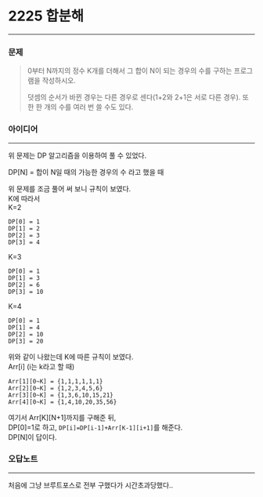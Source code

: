 # 2225 합분해
------------
### 문제

>0부터 N까지의 정수 K개를 더해서 그 합이 N이 되는 경우의 수를 구하는 프로그램을 작성하시오.
>
>덧셈의 순서가 바뀐 경우는 다른 경우로 센다(1+2와 2+1은 서로 다른 경우). 또한 한 개의 수를 여러 번 쓸 수도 있다.

### 아이디어
----------
위 문제는 DP 알고리즘을 이용하여 풀 수 있었다.

DP[N] = 합이 N일 때의 가능한 경우의 수 라고 했을 때  

위 문제를 조금 풀어 써 보니 규칙이 보였다.   
K에 따라서  
K=2
```
DP[0] = 1   
DP[1] = 2   
DP[2] = 3   
DP[3] = 4   
```

K=3
```
DP[0] = 1   
DP[1] = 3   
DP[2] = 6   
DP[3] = 10   
```

K=4
```
DP[0] = 1   
DP[1] = 4   
DP[2] = 10   
DP[3] = 20   
```

위와 같이 나왔는데 K에 따른 규칙이 보였다.  
Arr[i] (i는 k라고 할 때)  
```
Arr[1][0~K] = {1,1,1,1,1,1}   
Arr[2][0~K] = {1,2,3,4,5,6}    
Arr[3][0~K] = {1,3,6,10,15,21}   
Arr[4][0~K] = {1,4,10,20,35,56}  
```
여기서 Arr[K][N+1]까지를 구해준 뒤,  
DP[0]=1로 하고, ```DP[i]=DP[i-1]+Arr[K-1][i+1]```를 해준다.  
DP[N]이 답이다.

### 오답노트
----------
처음에 그냥 브루트포스로 전부 구했다가 시간초과당했다..